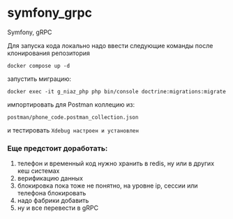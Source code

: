 # symfony_grpc
Symfony, gRPC

Для запуска кода локально надо ввести следующие команды после клонирования репозитория

```shell
docker compose up -d
```
запустить миграцию:
```shell
docker exec -it g_niaz_php php bin/console doctrine:migrations:migrate
```
импортировать для Postman коллецию из:
```
postman/phone_code.postman_collection.json
```
и тестировать
`
Xdebug настроен и установлен
`

### Еще предстоит доработать:
1) телефон и временный код нужно хранить в redis, ну или в других кеш системах
2) верификацию данных
3) блокировка пока тоже не понятно, на уровне ip, сессии или телефона блокировать
4) надо фабрики добавить
5) ну и все перевести в gRPC

